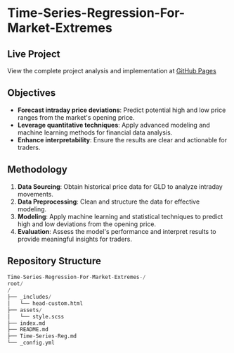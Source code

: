 # Time-Series-Regression-For-Market-Extremes

## Live Project
View the complete project analysis and implementation at [GitHub Pages](https://majidjangani.github.io/Portfolio-Construction-Optimization-/)

## Objectives
- **Forecast intraday price deviations**: Predict potential high and low price ranges from the market's opening price.
- **Leverage quantitative techniques**: Apply advanced modeling and machine learning methods for financial data analysis.
- **Enhance interpretability**: Ensure the results are clear and actionable for traders.


## Methodology
1. **Data Sourcing**: Obtain historical price data for GLD to analyze intraday movements.
2. **Data Preprocessing**: Clean and structure the data for effective modeling.
3. **Modeling**: Apply machine learning and statistical techniques to predict high and low deviations from the opening price.
4. **Evaluation**: Assess the model's performance and interpret results to provide meaningful insights for traders.


## Repository Structure
```python
Time-Series-Regression-For-Market-Extremes-/
root/
/
├── _includes/
│   └── head-custom.html
├── assets/
│   └── style.scss
├── index.md 
├── README.md
├── Time-Series-Reg.md
└── _config.yml
